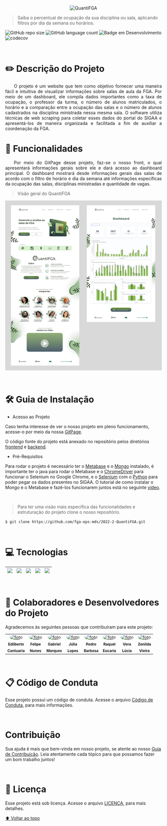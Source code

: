 
<br>

<p align="center">
  <img max-height="100px" src="https://i.imgur.com/ffRw0Ns.png" alt="QuantiFGA">
</p>

> Saiba o percentual de ocupação da sua disciplina ou sala, aplicando filtros por dia da semana ou horários. 



![GitHub repo size](https://img.shields.io/github/repo-size/fga-eps-mds/2022-2-Squad9?style=for-the-badge)
![GitHub language count](https://img.shields.io/github/languages/count/fga-eps-mds/2022-2-Squad9?style=for-the-badge)
![Badge em Desenvolvimento](http://img.shields.io/static/v1?label=STATUS&message=EM%20DESENVOLVIMENTO&color=GREEN&style=for-the-badge)
![codecov](https://img.shields.io/badge/codecov-98%25-GREEN?style=for-the-badge)

<br>

# ✏️ Descrição do Projeto

<p align="justify"> &emsp;&emsp;O projeto é um website que tem como objetivo fornecer uma maneira fácil e intuitiva de visualizar informações sobre salas de aula da FGA. Por meio de um dashboard, ele compila dados importantes como a taxa de ocupação, o professor da turma, o número de alunos matriculados, o horário e a comparação entre a ocupação das salas e o número de alunos cadastrados na disciplina ministrada nessa mesma sala. O software utiliza técnicas de web scraping para coletar esses dados do portal do SIGAA e apresentá-los de maneira organizada e facilitada a fim de auxiliar a coordenação da FGA.

<br>

# 🔨 Funcionalidades

<p align="justify"> &emsp;&emsp;Por meio do GitPage desse projeto, faz-se o nosso front, o qual apresentará informações gerais sobre ele e dará acesso ao dashboard principal. O dashboard mostrará desde informações gerais das salas de acordo com o filtro de horário e dia da semana até informações específicas da ocupação das salas, disciplinas ministradas e quantidade de vagas.

>Visão geral do QuantiFGA

<p align="center">
  <img max-height="400px" src="https://raw.githubusercontent.com/pedrobarbosaocb/RepositorioTeste/main/documenta%C3%A7%C3%A3o/Prot%C3%B3tipo/git%2Bdash.png" alt="QuantiFGA">
</p>



<br>

# 🛠️ Guia de Instalação


- Acesso ao Projeto

Caso tenha interesse de ver o nosso projeto em pleno funcionamento, acesse-o por meio da nossa [GitPage](https://fga-eps-mds.github.io/2022-2-QuantiFGA/).

O código fonte do projeto está anexado no repositório pelos diretórios [frontend](https://github.com/fga-eps-mds/2022-2-QuantiFGA/tree/main/frontend) e [backend](https://github.com/fga-eps-mds/2022-2-QuantiFGA/tree/main/backend).


- Pré-Requisitos

Para rodar o projeto é necessário ter o [Metabase](https://github.com/pedrobarbosaocb/RepositorioTeste/blob/main/docs/Metabase%20-%20Getting%20Started.md) e o [Mongo](https://www.mongodb.com/try/download/community) instalado, é importante ter o java para rodar o Metabase e o [ChromeDriver](https://chromedriver.chromium.org/downloads) para funcionar o Selenium no Google Chrome, e o [Selenium](https://www.selenium.dev/downloads/) com o [Python](https://www.python.org/downloads/) para poder pegar os dados presentes no SIGAA. 
O tutorial de como instalar o Mongo e o Metabase e fazê-los funcionarem juntos está no seguinte [vídeo](https://www.youtube.com/watch?v=H5GFGJrVnqQ&t=371s).

<br>

>Para ter uma visão mais específica das funcionalidades e estruturação do projeto clone o nosso repositório.

    $ git clone https://github.com/fga-eps-mds/2022-2-QuantiFGA.git 

<br>

# 💻 Tecnologias

|![](https://img.shields.io/badge/HTML5-E34F26?style=for-the-badge&logo=html5&logoColor=white)|![](https://img.shields.io/badge/Css3-1572B6?style=for-the-badge&logo=css3&logoColor=white)|![](https://img.shields.io/badge/Python-14354C?style=for-the-badge&logo=python&logoColor=white)|![](https://img.shields.io/badge/Selenium-14354C?style=for-the-badge&logo=selenium&logoColor=white)|![](https://img.shields.io/badge/mongodb-14354C?style=for-the-badge&logo=mongodb&logoColor=white)|
|----|----|----|----|----|



<!-- <table>
<tr>
<td valign="top"><img src="https://cdn-icons-png.flaticon.com/512/174/174854.png" alt="HTML" height="80" width="auto"/></td>
<td valign="top"><img src="https://logospng.org/download/css-3/logo-css-3-2048.png" alt="CSS" height="80" width="auto"/></td>
<td valign="top"><img src="https://upload.wikimedia.org/wikipedia/commons/thumb/1/1f/Python_logo_01.svg/800px-Python_logo_01.svg.png" alt="Python" height="80" width="auto"/></td>
<td valign="top"><img src="https://upload.wikimedia.org/wikipedia/commons/d/d5/Selenium_Logo.png" alt="Selenium" height="80" width="auto"/></td>
<td valign="top"><img src="https://coffops.com/wp-content/uploads/2022/07/mdb.png" alt="mongoBD" height="80" width="auto"/></td>
</tr>
</table> -->

<br>

# 🤝 Colaboradores e Desenvolvedores do Projeto

Agradecemos às seguintes pessoas que contribuíram para este projeto:
<table>
  <tr>
    <td align="center" style="vertical-align:top"><a href="https://github.com/edilbertocantuaria"><img style="border-radius: 50%;" src="https://avatars.githubusercontent.com/u/69125218?v=4" width="100px;" alt="foto"/><br /><sub><b>Edilberto <br> Cantuaria</b></sub></a><br /></td>
    <td align="center" style="vertical-align:top"><a href="https://github.com/FelipeNunesdM"><img style="border-radius: 50%;" src="https://avatars.githubusercontent.com/u/107002722?v=4" width="100px;" alt="foto"/><br /><sub><b>Felipe <br> Nunes</b></sub></a><br /></td>
    <td align="center" style="vertical-align:top"><a href="https://github.com/GabrielMS00"><img style="border-radius: 50%;" src="https://avatars.githubusercontent.com/u/88348513?v=4" width="100px;" alt="foto"/><br /><sub><b>Gabriel <br> Marques</b></sub></a><br /></td>
    <td align="center" style="vertical-align:top"><a href="https://github.com/JuliaDaYo"><img style="border-radius: 50%;" src="https://avatars.githubusercontent.com/u/112433653?v=4" width="100px;" alt="foto"/><br /><sub><b>Júlia <br> Lopes</b></sub></a><br /></td>
    <td align="center" style="vertical-align:top"><a href="https://github.com/pedrobarbosaocb"><img style="border-radius: 50%;" src="https://avatars.githubusercontent.com/u/78980796?v=4" width="100px;" alt="foto"/><br /><sub><b>Pedro <br> Barbosa</b></sub></a><br /></td>
    <td align="center" style="vertical-align:top"><a href="https://github.com/raqueleucaria"><img style="border-radius: 50%;" src="https://avatars.githubusercontent.com/u/81540491?v=4" width="100px;" alt="foto"/><br /><sub><b>Raquel <br> Eucaria</b></sub></a><br /></td>
    <td align="center" style="vertical-align:top"><a href="https://github.com/verabelucia"><img style="border-radius: 50%;" src="https://avatars.githubusercontent.com/u/78658486?v=4" width="100px;" alt="foto"/><br /><sub><b>Vera <br> Lúcia</b></sub></a><br /></td>
    <td align="center" style="vertical-align:top"><a href="https://github.com/ZenildaVieira"><img style="border-radius: 50%;" src="https://avatars.githubusercontent.com/u/101183963?v=4" width="100px;" alt="foto"/><br /><sub><b>Zenilda <br> Vieira</b></sub></a><br /></td>
  </tr>
</table>

<br>

# 📋 Código de Conduta

Esse projeto possui um código de conduta. Acesse o arquivo [Código de Conduta](https://github.com/fga-eps-mds/2022-2-QuantiFGA/blob/main/código%20de%20conduta.md), para mais informações.

<br>

# Contribuição

Sua ajuda é mais que bem-vinda em nosso projeto, se atente ao nosso [Guia de Contribuição](https://github.com/fga-eps-mds/2022-2-QuantiFGA/blob/main/docs/guia_de_contribui%C3%A7%C3%B5es.md). Leia atentamente cada tópico para que possamos fazer um bom trabalho juntos!

<br>

# 📝 Licença

Esse projeto está sob licença. Acesse o arquivo [LICENÇA](https://github.com/fga-eps-mds/2022-2-Squad9/blob/main/LICENSE), para mais detalhes.


[⬆ Voltar ao topo](https://github.com/fga-eps-mds/2022-2-Squad9)<br>

